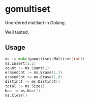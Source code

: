 # gomultiset

Unordered multiset in Golang.

Well tested.

## Usage

``` go
ms := make(gomultiset.Multiset[int])
ms.Insert(1,2)
count := ms.Count(1)
erasedCnt := ms.Erase(1,1)
erasedCnt += ms.Erase(1,0)
distinct := ms.Distinct()
total := ms.Size()
has := ms.Has(1)
ms.Clear()
```
